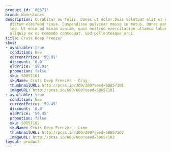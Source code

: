 ```yaml
---
product_id: '00571'
brand: Wavestones
description: Curabitur eu felis. Donec ut dolor.Duis volutpat elit et erat. Aliquam
  dictum eleifend risus. Suspendisse pulvinar massa in metus. Donec mattis semper
  leo. Ut enim ad minim veniam, quis nostrud exercitation ullamco laboris nisi ut
  aliquip ex ea commodo consequat. Sed pellentesque orci.
title: Cruts Deep Freezer
skus:
- available: true
  condition: New
  currentPrice: '59.91'
  discount: '0.0'
  oldPrice: '59.91'
  promotion: false
  sku: S0057101
  skuName: Cruts Deep Freezer - Gray
  thumbnailURL: http://pcas.io/300/300?seed=S0057101
  imageURL: http://pcas.io/600/600?seed=S0057101
- available: true
  condition: New
  currentPrice: '59.45'
  discount: '0.0'
  oldPrice: '59.45'
  promotion: false
  sku: S0057102
  skuName: Cruts Deep Freezer - Lime
  thumbnailURL: http://pcas.io/300/300?seed=S0057102
  imageURL: http://pcas.io/600/600?seed=S0057102
layout: product
---
```

